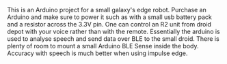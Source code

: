This is an Arduino project for a small galaxy's edge robot.
Purchase an Arduino and make sure to power it such as with a small usb battery pack and a resistor across the 3.3V pin.
One can control an R2 unit from droid depot with your voice rather than with the remote.
Essentially the arduino is used to analyse speech and send data over BLE to the small droid.
There is plenty of room to mount a small Arduino BLE Sense inside the body.
Accuracy with speech is much better when using impulse edge.
